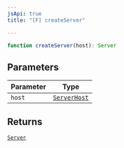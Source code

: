 ```yaml
---
jsApi: true
title: "[F] createServer"

---
```

```ts
function createServer(host): Server
```

## Parameters

| Parameter | Type |
| ------ | ------ |
| `host` | [`ServerHost`](../interfaces/ServerHost.md) |

## Returns

[`Server`](../interfaces/Server.md)
